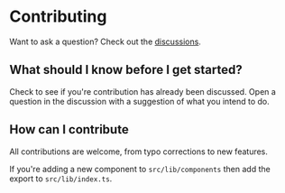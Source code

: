 # Contributing

Want to ask a question? Check out the [discussions].

## What should I know before I get started?

Check to see if you're contribution has already been discussed. Open a
question in the discussion with a suggestion of what you intend to do.

## How can I contribute

All contributions are welcome, from typo corrections to new features.

If you're adding a new component to `src/lib/components` then add the
export to `src/lib/index.ts`.

<!-- Links -->

[discussions]:
  https://github.com/spences10/sveltekit-embed/discussions/new
